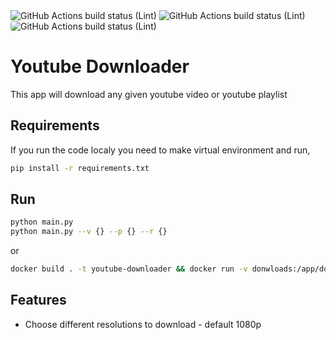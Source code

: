 <div><img
                alt="GitHub Actions build status (Lint)"
                src="https://img.shields.io/badge/Maintained%3F-yes-green.svg"> <img
                alt="GitHub Actions build status (Lint)"
                src="https://img.shields.io/github/issues/Mamounx/youtube-downloader.svg"> <img
                alt="GitHub Actions build status (Lint)"
                src="https://img.shields.io/badge/Python-3776AB?style=for-the-badge&logo=python&logoColor=white" style="border-radius: 5px"></div>

# Youtube Downloader

This app will download any given youtube video or youtube playlist

## Requirements

If you run the code localy you need to make virtual environment and run,

```bash
pip install -r requirements.txt
```

## Run

```bash
python main.py
python main.py --v {} --p {} --r {}
```

or

```bash
docker build . -t youtube-downloader && docker run -v donwloads:/app/downloads youtube-downloader
```

## Features

- Choose different resolutions to download - default 1080p
